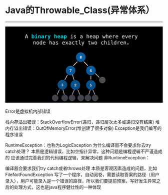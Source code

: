 # Java的Throwable_Class(异常体系）
---

![Optional Text](https://raw.githubusercontent.com/IDGAQ/Super_Cool_Notes/main/Screen%20Shot%202021-03-22%20at%205.06.41%20AM.png)

Error是虚拟机内部错误

栈内存溢出错误：StackOverflowError(递归，递归层次太多或递归没有结束)
堆内存溢出错误：OutOfMemoryError(堆创建了很多对象)
Exception是我们编写的程序错误

RuntimeException：也称为LogicException
为什么编译器不会要求你去try catch处理？
本质是逻辑错误，比如空指针异常，这种问题是编程逻辑不严谨造成的
应该通过完善我们的代码编程逻辑，来解决问题
非RuntimeException：

编译器会要求我们try catch或者throws处理
本质是客观因素造成的问题，比如FileNotFoundException
写了一个程序，自动阅卷，需要读取答案的路径（用户录入），用户可能录入是一个错误的路径，所以我们要提前预案，写好发生异常之后的处理方式，这也是java程序健壮性的一种体现
